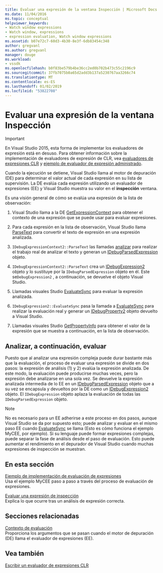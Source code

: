 ```yaml
---
title: Evaluar una expresión de la ventana Inspección | Microsoft Docs
ms.date: 11/04/2016
ms.topic: conceptual
helpviewer_keywords:
- Watch window expressions
- Watch window, expressions
- expression evaluation, Watch window expressions
ms.assetid: b07e72c7-60d3-4b30-8e3f-6db83454c348
author: gregvanl
ms.author: gregvanl
manager: douge
ms.workload:
- vssdk
ms.openlocfilehash: b0f83be579b4be36cc2ed0b702b473c55c2196c9
ms.sourcegitcommit: 37fb7075b0a65d2add3b137a5230767aa3266c74
ms.translationtype: MT
ms.contentlocale: es-ES
ms.lasthandoff: 01/02/2019
ms.locfileid: "53822708"
---
```

# <a name="evaluate-a-watch-window-expression"></a>Evaluar una expresión de la ventana Inspección
> [!IMPORTANT]
>  En Visual Studio 2015, esta forma de implementar los evaluadores de expresión está en desuso. Para obtener información sobre la implementación de evaluadores de expresión de CLR, vea [evaluadores de expresiones CLR](https://github.com/Microsoft/ConcordExtensibilitySamples/wiki/CLR-Expression-Evaluators) y [ejemplo de evaluador de expresión administrado](https://github.com/Microsoft/ConcordExtensibilitySamples/wiki/Managed-Expression-Evaluator-Sample).  
  
 Cuando la ejecución se detiene, Visual Studio llama al motor de depuración (DE) para determinar el valor actual de cada expresión en su lista de supervisión. La DE evalúa cada expresión utilizando un evaluador de expresiones (EE) y Visual Studio muestra su valor en el **inspección** ventana.  
  
 Es una visión general de cómo se evalúa una expresión de la lista de observación:  
  
1.  Visual Studio llama a la DE [GetExpressionContext](../../extensibility/debugger/reference/idebugstackframe2-getexpressioncontext.md) para obtener el contexto de una expresión que se puede usar para evaluar expresiones.  
  
2.  Para cada expresión en la lista de observación, Visual Studio llama [ParseText](../../extensibility/debugger/reference/idebugexpressioncontext2-parsetext.md) para convertir el texto de expresión en una expresión analizada.  
  
3.  `IDebugExpressionContext2::ParseText` las llamadas [analizar](../../extensibility/debugger/reference/idebugexpressionevaluator-parse.md) para realizar el trabajo real de analizar el texto y generan un [IDebugParsedExpression](../../extensibility/debugger/reference/idebugparsedexpression.md) objeto.  
  
4.  `IDebugExpressionContext2::ParseText` crea un [IDebugExpression2](../../extensibility/debugger/reference/idebugexpression2.md) objeto y lo sustituye por la `IDebugParsedExpression` objeto en él. Este se`DebugExpression2` , a continuación, se devuelve el objeto Visual Studio.  
  
5.  Llamadas visuales Studio [EvaluateSync](../../extensibility/debugger/reference/idebugexpression2-evaluatesync.md) para evaluar la expresión analizada.  
  
6.  `IDebugExpression2::EvaluateSync` pasa la llamada a [EvaluateSync](../../extensibility/debugger/reference/idebugparsedexpression-evaluatesync.md) para realizar la evaluación real y generar un [IDebugProperty2](../../extensibility/debugger/reference/idebugproperty2.md) objeto devuelto a Visual Studio.  
  
7.  Llamadas visuales Studio [GetPropertyInfo](../../extensibility/debugger/reference/idebugproperty2-getpropertyinfo.md) para obtener el valor de la expresión que se muestra a continuación, en la lista de observación.  
  
## <a name="parse-then-evaluate"></a>Analizar, a continuación, evaluar  
 Puesto que al analizar una expresión compleja puede durar bastante más que la evaluación, el proceso de evaluar una expresión se divide en dos pasos: la expresión de análisis (1) y 2) evalúa la expresión analizada. De este modo, la evaluación puede producirse muchas veces, pero la expresión debe analizarse en una sola vez. Se devuelve la expresión analizada intermedia de lo EE en un [IDebugParsedExpression](../../extensibility/debugger/reference/idebugparsedexpression.md) objeto que a su vez se encapsula y devueltos por la DE como un [IDebugExpression2](../../extensibility/debugger/reference/idebugexpression2.md) objeto. El `IDebugExpression` objeto aplaza la evaluación de todas las `IDebugParsedExpression` objeto.  
  
> [!NOTE]
>  No es necesario para un EE adherirse a este proceso en dos pasos, aunque Visual Studio se da por supuesto esto; puede analizar y evaluar en el mismo paso EE cuando [EvaluateSync](../../extensibility/debugger/reference/idebugparsedexpression-evaluatesync.md) se llama (Esto es cómo funciona el ejemplo MyCEE, por ejemplo). Si su lenguaje puede formar expresiones complejas, puede separar la fase de análisis desde el paso de evaluación. Esto puede aumentar el rendimiento en el depurador de Visual Studio cuando muchas expresiones de inspección se muestran.  
  
## <a name="in-this-section"></a>En esta sección  
 [Ejemplo de implementación de evaluación de expresiones](../../extensibility/debugger/sample-implementation-of-expression-evaluation.md)  
 Usa el ejemplo MyCEE paso a paso a través del proceso de evaluación de expresiones.  
  
 [Evaluar una expresión de inspección](../../extensibility/debugger/evaluating-a-watch-expression.md)  
 Explica lo que ocurre tras un análisis de expresión correcta.  
  
## <a name="related-sections"></a>Secciones relacionadas  
 [Contexto de evaluación](../../extensibility/debugger/evaluation-context.md)  
 Proporciona los argumentos que se pasan cuando el motor de depuración (DE) llama el evaluador de expresiones (EE).  
  
## <a name="see-also"></a>Vea también  
 [Escribir un evaluador de expresiones CLR](../../extensibility/debugger/writing-a-common-language-runtime-expression-evaluator.md)